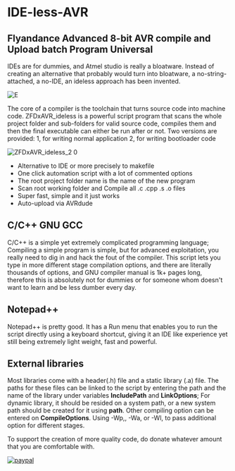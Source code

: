 # IDE-less-AVR 
## Flyandance Advanced 8-bit AVR compile and Upload batch Program Universal

IDEs are for dummies, and Atmel studio is really a bloatware. Instead of creating an alternative that probably would turn into bloatware, a no-string-attached, a no-IDE, an ideless approach has been invented.

![E](https://github.com/flyandancexo/IDE-less-AVR/assets/66555404/2b98a76a-bec1-4dd8-854f-30ace98787b6)

The core of a compiler is the toolchain that turns source code into machine code. ZFDxAVR_ideless is a powerful script program that scans the whole project folder and sub-folders for valid source code, compiles them and then the final executable can either be run after or not. Two versions are provided: 1, for writing normal application 2, for writing bootloader code

![ZFDxAVR_ideless_2 0](https://github.com/flyandancexo/IDElessAVR/assets/66555404/ed9e68d8-c9b3-4804-a941-0166a898be85)

+ Alternative to IDE or more precisely to makefile
+ One click automation script with a lot of commented options
+ The root project folder name is the name of the new program
+ Scan root working folder and Compile all .c .cpp .s .o files
+ Super fast, simple and it just works
+ Auto-upload via AVRdude
   
## C/C++ GNU GCC
C/C++ is a simple yet extremely complicated programming language; Compiling a simple program is simple, but for advanced exploitation, you really need to dig in and hack the fout of the compiler. This script lets you type in more different stage compilation options, and there are literally thousands of options, and GNU compiler manual is 1k+ pages long, therefore this is absolutely not for dummies or for someone whom doesn't want to learn and be less dumber every day. 

## Notepad++
Notepad++ is pretty good. It has a Run menu that enables you to run the script directly using a keyboard shortcut, giving it an IDE like experience yet still being extremely light weight, fast and powerful.

## External libraries
Most libraries come with a header(.h) file and a static library (.a) file. The paths for these files can be linked to the script by entering the path and the name of the library under variables **IncludePath** and **LinkOptions**; For dynamic library, it should be resided on a system path, or a new system path should be created for it using **path**. Other compiling option can be entered on **CompileOptions**. Using -Wp,<options>, -Wa,<options> or -Wl,<options> to pass additional option for different stages. 

To support the creation of more quality code, do donate whatever amount that you are comfortable with.

[![paypal](https://www.paypalobjects.com/en_US/i/btn/btn_donateCC_LG.gif)](https://paypal.me/flyandance?country.x=US&locale.x=en_US)
